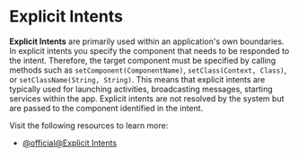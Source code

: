 # Explicit Intents

**Explicit Intents** are primarily used within an application's own boundaries. In explicit intents you specify the component that needs to be responded to the intent. Therefore, the target component must be specified by calling methods such as `setComponent(ComponentName)`, `setClass(Context, Class)`, or `setClassName(String, String)`. This means that explicit intents are typically used for launching activities, broadcasting messages, starting services within the app. Explicit intents are not resolved by the system but are passed to the component identified in the intent.

Visit the following resources to learn more:

- [@official@Explicit Intents](https://developer.android.com/guide/components/intents-filters#explicit)
